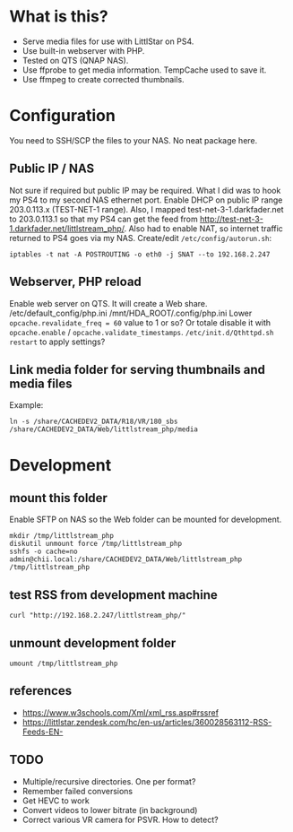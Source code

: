# What is this?
- Serve media files for use with LittlStar on PS4.
- Use built-in webserver with PHP.
- Tested on QTS (QNAP NAS).
- Use ffprobe to get media information. TempCache used to save it.
- Use ffmpeg to create corrected thumbnails.

# Configuration
You need to SSH/SCP the files to your NAS. No neat package here.

## Public IP / NAS
Not sure if required but public IP may be required. What I did was to hook my PS4 to my second NAS ethernet port.
Enable DHCP on public IP range 203.0.113.x (TEST-NET-1 range).
Also, I mapped test-net-3-1.darkfader.net to 203.0.113.1 so that my PS4 can get the feed from http://test-net-3-1.darkfader.net/littlstream_php/.
Also had to enable NAT, so internet traffic returned to PS4 goes via my NAS.
Create/edit `/etc/config/autorun.sh`:
```
iptables -t nat -A POSTROUTING -o eth0 -j SNAT --to 192.168.2.247
```

## Webserver, PHP reload
Enable web server on QTS. It will create a Web share.
/etc/default_config/php.ini
/mnt/HDA_ROOT/.config/php.ini
Lower `opcache.revalidate_freq = 60` value to 1 or so? Or totale disable it with `opcache.enable` / `opcache.validate_timestamps`.
`/etc/init.d/Qthttpd.sh restart` to apply settings?

## Link media folder for serving thumbnails and media files
Example:
```
ln -s /share/CACHEDEV2_DATA/R18/VR/180_sbs /share/CACHEDEV2_DATA/Web/littlstream_php/media
```

# Development

## mount this folder
Enable SFTP on NAS so the Web folder can be mounted for development.
```
mkdir /tmp/littlstream_php
diskutil unmount force /tmp/littlstream_php
sshfs -o cache=no admin@chii.local:/share/CACHEDEV2_DATA/Web/littlstream_php /tmp/littlstream_php
```

## test RSS from development machine
```
curl "http://192.168.2.247/littlstream_php/"
```

## unmount development folder
```
umount /tmp/littlstream_php
```

## references
- https://www.w3schools.com/Xml/xml_rss.asp#rssref
- https://littlstar.zendesk.com/hc/en-us/articles/360028563112-RSS-Feeds-EN-

## TODO
- Multiple/recursive directories. One per format?
- Remember failed conversions
- Get HEVC to work
- Convert videos to lower bitrate (in background)
- Correct various VR camera for PSVR. How to detect?
